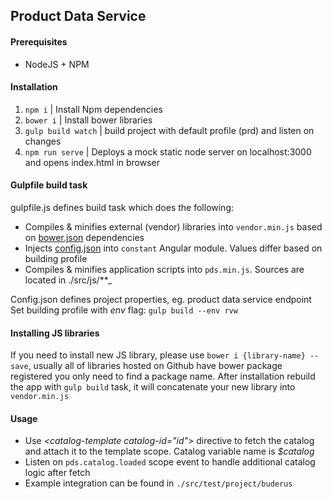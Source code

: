 ## Product Data Service ##

#### Prerequisites
- NodeJS + NPM

#### Installation
1. `npm i` | Install Npm dependencies
2. `bower i` | Install bower libraries
3. `gulp build watch` | build project with default profile (prd) and listen on changes
4. `npm run serve` | Deploys a mock static node server on localhost:3000 and opens index.html in browser

#### Gulpfile build task
gulpfile.js defines build task which does the following:
* Compiles & minifies external (vendor) libraries into `vendor.min.js` based on [bower.json](./bower.json) dependencies
* Injects [config.json](./config.json) into `constant` Angular module. Values differ based on building profile
* Compiles & minifies application scripts into `pds.min.js`. Sources are located in ./src/js/**_

Config.json defines project properties, eg. product data service endpoint \
Set building profile with _env_ flag: `gulp build --env rvw`

#### Installing JS libraries
If you need to install new JS library, please use `bower i {library-name} --save`, usually all of libraries hosted on Github have bower package registered you only need to find a package name.
After installation rebuild the app with `gulp build` task, it will concatenate your new library into `vendor.min.js`


#### Usage
- Use _\<catalog-template catalog-id="id"\>_ directive to fetch the catalog and attach it to the template scope. Catalog variable name is _$catalog_
- Listen on `pds.catalog.loaded` scope event to handle additional catalog logic after fetch
- Example integration can be found in `./src/test/project/buderus`
